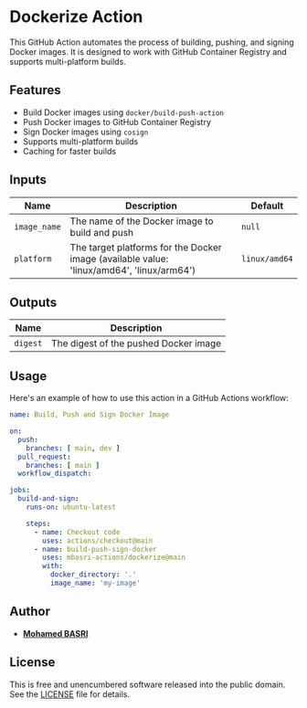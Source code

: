 # Dockerize Action

This GitHub Action automates the process of building, pushing, and signing Docker images. It is designed to work with GitHub Container Registry and supports multi-platform builds.

## Features

- Build Docker images using `docker/build-push-action`
- Push Docker images to GitHub Container Registry
- Sign Docker images using `cosign`
- Supports multi-platform builds
- Caching for faster builds

## Inputs

| Name          | Description                                                                               | Default       |
|---------------|-------------------------------------------------------------------------------------------|---------------|
| `image_name`  | The name of the Docker image to build and push                                            | `null`    |
| `platform`    | The target platforms for the Docker image (available value: 'linux/amd64', 'linux/arm64') | `linux/amd64` |

## Outputs

| Name          | Description                                      |
|---------------|--------------------------------------------------|
| `digest`      | The digest of the pushed Docker image            |

## Usage

Here's an example of how to use this action in a GitHub Actions workflow:

```yaml
name: Build, Push and Sign Docker Image

on:
  push:
    branches: [ main, dev ]
  pull_request:
    branches: [ main ]
  workflow_dispatch:

jobs:
  build-and-sign:
    runs-on: ubuntu-latest

    steps:
      - name: Checkout code
        uses: actions/checkout@main
      - name: build-push-sign-docker
        uses: mbasri-actions/dockerize@main
        with:
          docker_directory: '.'
          image_name: 'my-image'
```

## Author

* [**Mohamed BASRI**](https://github.com/mbasri)

## License

This is free and unencumbered software released into the public domain. See the [LICENSE](./LICENSE) file for details.
